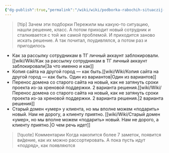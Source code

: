 ```yaml
---
{"dg-publish":true,"permalink":"/wiki/wiki/podborka-rabochih-situaczij-fejlov-i-fakapov/"}
---
```



> [!tip] Зачем эти подборки
> Пережили мы какую-то ситуацию, нашли решение, класс. А потом приходит новый сотрудник и сталкивается с той же самой проблемой. И приходится заново искать решение. А так почитал, поудивлялся, а потом раз и пригодилось


- Как за рассылку сотрудникам в ТГ личный аккаунт заблокировали. [[wiki/Wiki/Как за рассылку сотрудникам в ТГ личный аккаунт заблокировали\|За что именно и как]]
- Копия сайта на другой город — как быть.[[wiki/Wiki/Копия сайта на другой город — как быть. Один из вариантов\|Один из вариантов]]
- Перенос домена со старого сайта на новый, как не затянуть сроки проекта из-за хреновой поддержки. 2 варианта решения.[[wiki/Wiki/Перенос домена со старого сайта на новый, как не затянуть сроки проекта из-за хреновой поддержки. 2 варианта решения.\|2 варианта решения]]
- Старый домен «умер» у клиента, но мы вполне можем «подарить» новый. Нам не дорогу, а клиенту приятно. [[wiki/Wiki/Старый домен «умер», но мы вполне можем «подарить» новый. Нам не дорого, а клиенту приятно.\|О чем речь идет]]



> [!quote] Комментарии
> Когда накопится более 7 заметок, появится ви́дение, как их можно рассортировать. А пока пусть идут «подряд», как появляются
